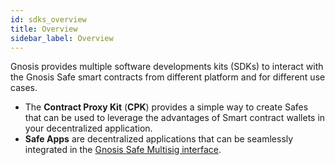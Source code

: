 ```yaml
---
id: sdks_overview
title: Overview
sidebar_label: Overview
---
```


Gnosis provides multiple software developments kits (SDKs) to interact with the Gnosis Safe smart contracts from different platform and for different use cases.
- The **Contract Proxy Kit** (**CPK**) provides a simple way to create Safes that can be used to leverage the advantages of Smart contract wallets in your decentralized application.
- **Safe Apps** are decentralized applications that can be seamlessly integrated in the [Gnosis Safe Multisig interface](https://gnosis-safe.io/app).